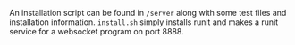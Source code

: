 An installation script can be found in `/server` along with some test files and installation information. `install.sh` simply installs runit and makes a runit service for a websocket program on port 8888.

